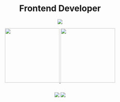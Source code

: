 <div align="center"> 
  <h1>Frontend Developer</h1>
  <p align="center">
  <a href="https://skillicons.dev">
    <img src="https://skillicons.dev/icons?i=javascript,typescript,vue,nuxt,react,css,tailwind,bootstrap,jest,html,gitlab,git,linux,figma" />
  </a>
</p>
</div>
    <div align="center">
  <a href="https://beacons.ai/anchaapedro">
  <img height="180em" src="https://github-readme-stats.vercel.app/api?username=anchaapedro&show_icons=true&theme=monokai&include_all_commits=true&count_private=true"/>
  <img height="180em" src="https://github-readme-stats.vercel.app/api/top-langs/?username=anchaapedro&layout=compact&langs_count=16&theme=monokai"/>
</div>
  
 </div>

      
  
</div>
 
## 
 
<div align='center'>
  <a href = "mailto:anchaapedro@gmail.com"><img src="https://img.shields.io/badge/Gmail-D14836?style=for-the-badge&logo=gmail&logoColor=white" target="_blank"></a>
  <a href="https://www.linkedin.com/in/anchapedro/" target="_blank"><img src="https://img.shields.io/badge/-LinkedIn-%230077B5?style=for-the-badge&logo=linkedin&logoColor=white" target="_blank"></a>   
</div>

  
